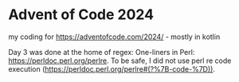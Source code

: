 # Advent of Code 2024

my coding for https://adventofcode.com/2024/ - mostly in kotlin

Day 3 was done at the home of regex: One-liners in Perl: https://perldoc.perl.org/perlre. 
To be safe, I did not use perl re code execution (https://perldoc.perl.org/perlre#(?%7B-code-%7D)). 

